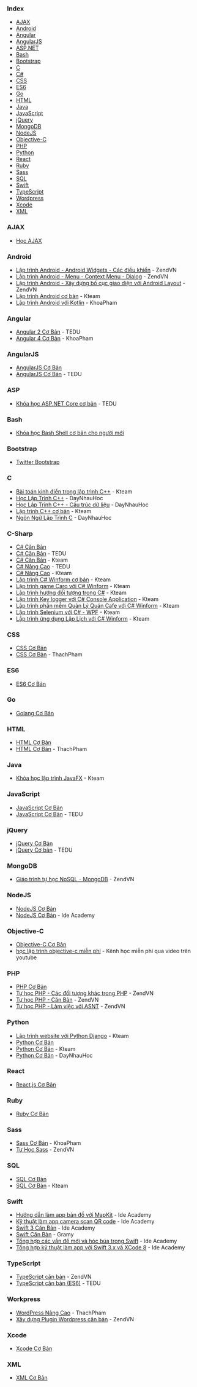 ### Index

* [AJAX](#ajax)
* [Android](#android)
* [Angular](#angular)
* [AngularJS](#angularjs)
* [ASP.NET](#asp)
* [Bash](#bash)
* [Bootstrap](#bootstrap)
* [C](#c)
* [C#](#c-sharp)
* [CSS](#css)
* [ES6](#es6)
* [Go](#go)
* [HTML](#html)
* [Java](#java)
* [JavaScript](#javascript)
* [jQuery](#jquery)
* [MongoDB](#mongodb)
* [NodeJS](#nodejs)
* [Objective-C](#objective-c)
* [PHP](#php)
* [Python](#python)
* [React](#react)
* [Ruby](#ruby)
* [Sass](#sass)
* [SQL](#sql)
* [Swift](#swift)
* [TypeScript](#typescript)
* [Wordpress](#wordpress)
* [Xcode](#xcode)
* [XML](#xml)


### AJAX

* [Học AJAX](https://www.codehub.com.vn/Hoc-AJAX)


### Android

* [Lập trình Android - Android Widgets - Các điều khiển](https://www.youtube.com/watch?v=2xDWeWllzWg&list=PLv6GftO355At6jjYThbMn-5r164GJ5Vyb) - ZendVN
* [Lập trình Android - Menu - Context Menu - Dialog](https://www.youtube.com/watch?v=vS_InAnGUFA&list=PLv6GftO355Avjf5iuNbEUsIZbltzDEuIU) - ZendVN
* [Lập trình Android - Xây dựng bố cục giao diện với Android Layout](https://www.youtube.com/watch?v=oxWDjizEN6g&list=PLv6GftO355AtfPQx7M3dkWgi9KPUB9S0V) - ZendVN
* [Lập trình Android cơ bản](https://www.youtube.com/watch?v=rcH4NbngPEk&list=PL33lvabfss1wDeQMvegg_OZQfaXcbqOQh) - Kteam
* [Lập trình Android với Kotlin](https://www.youtube.com/watch?v=2CKuiSp_uOQ&list=PLzrVYRai0riRFcvx8VYTF7fx4hXbd_nhU) - KhoaPham


### Angular

* [Angular 2 Cơ Bản](https://tedu.com.vn/khoa-hoc/khoa-hoc-angular2-can-ban-10.html) - TEDU
* [Angular 4 Cơ Bản](https://www.youtube.com/watch?v=q8RdFZw-gjo&list=PLzrVYRai0riTA1m7Dasg8eraBr6R9nFgC) - KhoaPham


### AngularJS

* [AngularJS Cơ Bản](https://www.codehub.com.vn/AngularJS-Co-Ban)
* [AngularJS Cơ Bản](https://www.youtube.com/watch?v=1MOFT2_-NII&list=PLRhlTlpDUWsw70vZAkJgALJ1yhgYsqDGx) - TEDU


### ASP 

* [Khóa học ASP.NET Core cơ bản](https://tedu.com.vn/khoa-hoc/khoa-hoc-aspnet-core-co-ban-14.html) - TEDU


### Bash

* [Khóa học Bash Shell cơ bản cho người mới](https://nguyenvanhieu.vn/hoc-bash-shell-co-ban)


### Bootstrap

* [Twitter Bootstrap](https://www.codehub.com.vn/Twitter-Bootstrap)


### C

* [Bài toán kinh điển trong lập trình C++](https://www.youtube.com/watch?v=2SsyOv0koNE&list=PL33lvabfss1zRuwxONgKLc_BBsZ-Y2B6b) - Kteam
* [Học Lập Trình C++](https://www.youtube.com/watch?v=jrn6bXC6sTU&list=PLyiioioEJSxHVTaeL-ELYy6Io-I8diIVZ) - DayNhauHoc
* [Học Lập Trình C++ - Cấu trúc dữ liệu](https://www.youtube.com/watch?v=pxwP0b77Kl0&list=PLyiioioEJSxHr-4yQvc6biuGsiYqPq35F) - DayNhauHoc
* [Lập trình C++ cơ bản](https://www.youtube.com/watch?v=WS05AU6YYm4&list=PL33lvabfss1xagFyyQPRcppjFKMQ7lvJM) - Kteam
* [Ngôn Ngữ Lập Trình C](https://www.youtube.com/watch?v=bv4wVWi-Fjc&list=PLyiioioEJSxHr5X8RNY3QXUGcjzeZeI7l) - DayNhauHoc


### C-Sharp

* [C# Căn Bản](https://www.youtube.com/watch?v=9kohr6pMwag&list=PL33lvabfss1wUj15ea6W0A-TtDOrWWSRK)
* [C# Căn Bản](https://www.youtube.com/watch?v=YgtY0RRM7WQ&list=PLRhlTlpDUWsyOEc-S8ovGVG5L92mZEjVu&index=1) - TEDU
* [C# Căn Bản](https://www.youtube.com/watch?v=9kohr6pMwag&list=PL33lvabfss1wUj15ea6W0A-TtDOrWWSRK) - Kteam
* [C# Nâng Cao](https://www.youtube.com/watch?v=j-UpmHdqV5Q&list=PLRhlTlpDUWszTdteJzP68F8Q6gRYvhohk&index=1) - TEDU
* [C# Nâng Cao](https://www.youtube.com/watch?v=EPt10AVbLvk&list=PL33lvabfss1y5jmklzilr2W2LZiltk6bU) - Kteam
* [Lập trình C# Winform cơ bản](https://www.youtube.com/watch?v=dtYVRWfGhzI&list=PL33lvabfss1y2T7yK--YZJHCsU7LZVzBS) - Kteam
* [Lập trình game Caro với C# Winform](https://www.youtube.com/watch?v=qC6yrukIqQU&list=PL33lvabfss1yCEzvLavt8jD4daqpejzwN) - Kteam
* [Lập trình hướng đối tượng trong C#](https://www.youtube.com/watch?v=WQ9j2sPRstk&list=PL33lvabfss1zRgaWBcC__Bnt5AOSRfU71) - Kteam
* [Lập trình Key logger với C# Console Application](https://www.youtube.com/watch?v=lnNAcYOGupg&list=PL33lvabfss1xfA6027EDgEqUp79XRft5I) - Kteam
* [Lập trình phần mềm Quản Lý Quán Cafe với C# Winform](https://www.youtube.com/watch?v=tu2k9ZrDlWA&list=PL33lvabfss1xnPhBJHjM0A8TEBBcGCTsf) - Kteam
* [Lập trình Selenium với C# - WPF](https://www.youtube.com/watch?v=ReyI9VE6Fio&list=PL33lvabfss1ys_UxBqlKvdm6mVs1sL9T2) - Kteam
* [Lập trình ứng dụng Lập Lịch với C# Winform](https://www.youtube.com/watch?v=LyQ4mFYRAOY&list=PL33lvabfss1zfGzpSGQN7CUoHKS6OQbJc) - Kteam


### CSS

* [CSS Cơ Bản](https://www.codehub.com.vn/CSS-Co-Ban)
* [CSS Cơ Bản](https://www.youtube.com/watch?v=_JT3jPzuqmY&list=PLl4nkmb3a8w1cnIhegAj5_mE8w_mbYvY4) - ThachPham


### ES6

* [ES6 Cơ Bản](https://www.codehub.com.vn/ES6-Co-Ban)


### Go

* [Golang Cơ Bản](https://www.codehub.com.vn/Golang-Co-Ban)


### HTML

* [HTML Cơ Bản](https://www.codehub.com.vn/HTML-Co-Ban)
* [HTML Cơ Bản](https://www.youtube.com/watch?v=_7uda2DyR3E&list=PLl4nkmb3a8w135_M4YRPzYD9_6tERz3ce) - ThachPham


### Java

* [Khóa học lập trình JavaFX](https://www.youtube.com/watch?v=zAq7Lmv46PE&list=PL33lvabfss1yRgFCgFXjtYaGAuDJjjH-j) - Kteam


### JavaScript

* [JavaScript Cơ Bản](https://www.codehub.com.vn/JavaScript-Co-Ban)
* [JavaScript Cơ Bản](https://tedu.com.vn/khoa-hoc/khoa-hoc-java-script-can-ban-12.html) - TEDU


### jQuery

* [jQuery Cơ Bản](https://www.codehub.com.vn/jQuery-Co-Ban)
* [jQuery Cơ bản](https://www.youtube.com/watch?v=AEMXXWrJmHU&index=1&list=PLRhlTlpDUWsyAGY7FDGSndEhOD3F2Ruhm) - TEDU


### MongoDB

* [Giáo trình tự học NoSQL - MongoDB](https://www.youtube.com/watch?v=KQOPq0oO_R8&list=PLv6GftO355Aug0rwKfb6v96mlYrwOw7XV) - ZendVN


### NodeJS

* [NodeJS Cơ Bản](https://www.codehub.com.vn/Node-js-Co-Ban)
* [NodeJS Cơ Bản](https://www.youtube.com/watch?v=3W8jskQUjnk&list=PL4VEtQ6PTTQEZp2kLIC7OE0E8OsObv0k8) - Ide Academy


### Objective-C

* [Objective-C Cơ Bản](https://www.codehub.com.vn/Objective-C-Co-Ban)
* [học lập trình objective-c miễn phí](https://www.youtube.com/playlist?list=PLgT92sqeoAUC6gHyrbdZTbulFF8qwxGSK) - Kênh học miễn phí qua video trên youtube


### PHP

* [PHP Cơ Bản](https://www.codehub.com.vn/PHP-Co-Ban)
* [Tự học PHP - Các đối tượng khác trong PHP](https://www.youtube.com/watch?v=qoZpJjc2amo&list=PLv6GftO355Av7YIhRHajDEWCHq1viEKEy) - ZendVN
* [Tự học PHP - Căn Bản](https://www.youtube.com/watch?v=3yJeeub-6RY&list=PLv6GftO355AulVlaWLp41kieNB9dTG1_l) - ZendVN
* [Tự học PHP - Làm việc với ASNT](https://www.youtube.com/watch?v=P5Xc6b47ICo&list=PLv6GftO355At4rfAAqGCtokc3W1uDnv28) - ZendVN


### Python

* [Lập trình website với Python Django](https://www.youtube.com/watch?v=VF0oC9mkkno&list=PL33lvabfss1z8GYxjyMulCnhcYGk5ah8P) - Kteam
* [Python Cơ Bản](https://www.codehub.com.vn/Python-Co-Ban)
* [Python Cơ Bản](https://www.youtube.com/watch?v=NZj6LI5a9vc&list=PL33lvabfss1xczCv2BA0SaNJHu_VXsFtg) - Kteam
* [Python Cơ Bản](https://www.youtube.com/watch?v=FgN-mHwHLyg&list=PLyiioioEJSxEh_S_XFvG0d2xKRMSWLfN_) - DayNhauHoc


### React

* [React.js Cơ Bản](https://www.youtube.com/watch?v=zrdXI6uZuW4&list=PLzrVYRai0riSPcINVFvaCaM7Ul55DzpLd)


### Ruby

* [Ruby Cơ Bản](https://www.codehub.com.vn/Ruby-Co-Ban)


### Sass

* [Sass Cơ Bản](https://www.youtube.com/watch?v=zjW8LpCHasE&list=PLzrVYRai0riSWPPRE6Ib99zd5fV4YYH0Q) - KhoaPham
* [Tự Học Sass](https://www.youtube.com/watch?v=pXbA0Nab9UE&list=PLv6GftO355AtWld1EE7SBAH-OkKKt23Bb) - ZendVN


### SQL

* [SQL Cơ Bản](https://www.codehub.com.vn/SQL-Co-Ban)
* [SQL Cơ Bản](https://www.youtube.com/watch?v=2fanjSYVElY&list=PL33lvabfss1xnFpWQF6YH11kMTS1HmLsw) - Kteam


### Swift

* [Hướng dẫn làm app bản đồ với MapKit](https://www.youtube.com/watch?v=Y-QYq69VFIc&list=PL4VEtQ6PTTQGCgMhgVx7zbyVj6HIC8aPH) - Ide Academy
* [Kỹ thuật làm app camera scan QR code](https://www.youtube.com/watch?v=54J-3DCzmlw&list=PL4VEtQ6PTTQGKBD6EVZXqPZr_YUbxXBMM) - Ide Academy
* [Swift 3 Căn Bản](https://www.youtube.com/watch?v=Izj27rIPjPM&list=PL4VEtQ6PTTQFCBxdxUIS3h6h7wSTEHrPu) - Ide Academy
* [Swift Căn Bản](https://www.youtube.com/watch?v=9Hx-TVkL5tA&list=PLq6u-dSlAr2QBxCn8pbcCK2cE8PMdbar8) - Gramy
* [Tổng hợp các vấn đề mới và hóc búa trong Swift](https://www.youtube.com/watch?v=7CzzDnTTxVM&list=PL4VEtQ6PTTQGMYPnBh-2MqKhvWcPg9oNk) - Ide Academy
* [Tổng hợp kỹ thuật làm app với Swift 3.x và XCode 8](https://www.youtube.com/watch?v=Gtjreg-2uhA&list=PL4VEtQ6PTTQEsxWUwqkwbjZfXGTdMpb6T) - Ide Academy


### TypeScript

* [TypeScript căn bản](https://www.youtube.com/watch?v=L5mM4KWVyXE&list=PLv6GftO355AsQtYp_YrsqEihOCiNlZkCb) - ZendVN 
* [TypeScript căn bản (ES6)](https://tedu.com.vn/khoa-hoc/khoa-hoc-su-dung-typescript-can-ban-9.html) - TEDU


### Workpress

* [WordPress Nâng Cao](https://www.youtube.com/watch?v=IEH1SB553ks&list=PLl4nkmb3a8w3qzoFaXLsPohofWUMTOHBU) - ThachPham
* [Xây dựng Plugin Wordpress căn bản](https://www.youtube.com/watch?v=xt5gQoKnAcU&list=PLv6GftO355AucJ4Td8_6h007nQuVJQsPN) - ZendVN


### Xcode

* [Xcode Cơ Bản](https://www.codehub.com.vn/Xcode-Co-Ban)


### XML

* [XML Cơ Bản](https://www.codehub.com.vn/XML-Co-Ban)
